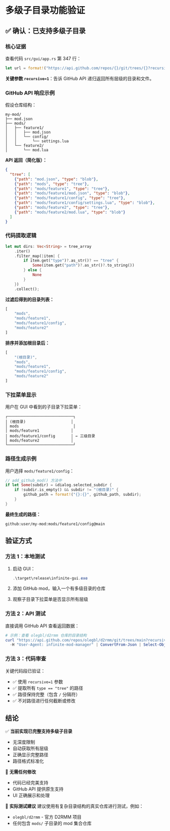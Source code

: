 # 多级子目录功能验证

## ✅ 确认：已支持多级子目录

### 核心证据

查看代码 `src/gui/app.rs` 第 347 行：

```rust
let url = format!("https://api.github.com/repos/{}/git/trees/{}?recursive=1", repo, branch);
```

**关键参数 `recursive=1`**：告诉 GitHub API 递归返回所有层级的目录和文件。

### GitHub API 响应示例

假设仓库结构：
```
my-mod/
├── mod.json
├── mods/
│   ├── feature1/
│   │   ├── mod.json
│   │   └── config/
│   │       └── settings.lua
│   └── feature2/
│       └── mod.lua
```

**API 返回（简化版）：**
```json
{
  "tree": [
    {"path": "mod.json", "type": "blob"},
    {"path": "mods", "type": "tree"},
    {"path": "mods/feature1", "type": "tree"},
    {"path": "mods/feature1/mod.json", "type": "blob"},
    {"path": "mods/feature1/config", "type": "tree"},
    {"path": "mods/feature1/config/settings.lua", "type": "blob"},
    {"path": "mods/feature2", "type": "tree"},
    {"path": "mods/feature2/mod.lua", "type": "blob"}
  ]
}
```

### 代码提取逻辑

```rust
let mut dirs: Vec<String> = tree_array
    .iter()
    .filter_map(|item| {
        if item.get("type")?.as_str()? == "tree" {
            Some(item.get("path")?.as_str()?.to_string())
        } else {
            None
        }
    })
    .collect();
```

**过滤后得到的目录列表：**
```rust
[
    "mods",
    "mods/feature1",
    "mods/feature1/config",
    "mods/feature2"
]
```

**排序并添加根目录后：**
```rust
[
    "(根目录)",
    "mods",
    "mods/feature1",
    "mods/feature1/config",
    "mods/feature2"
]
```

### 下拉菜单显示

用户在 GUI 中看到的子目录下拉菜单：
```
┌─────────────────────────────┐
│ (根目录)                    │
│ mods                        │
│ mods/feature1              │
│ mods/feature1/config       │ ← 三级目录
│ mods/feature2              │
└─────────────────────────────┘
```

### 路径生成示例

用户选择 `mods/feature1/config`：
```rust
// add_github_mod() 方法中
if let Some(subdir) = &dialog.selected_subdir {
    if !subdir.is_empty() && subdir != "(根目录)" {
        github_path = format!("{}:{}", github_path, subdir);
    }
}
```

**最终生成的路径：**
```
github:user/my-mod:mods/feature1/config@main
```

## 验证方式

### 方法 1：本地测试

1. 启动 GUI：
   ```powershell
   .\target\release\infinite-gui.exe
   ```

2. 添加 GitHub mod，输入一个有多级目录的仓库

3. 观察子目录下拉菜单是否显示所有层级

### 方法 2：API 测试

直接调用 GitHub API 查看返回数据：
```powershell
# 示例：查看 olegbl/d2rmm 仓库的目录结构
curl "https://api.github.com/repos/olegbl/d2rmm/git/trees/main?recursive=1" `
  -H "User-Agent: infinite-mod-manager" | ConvertFrom-Json | Select-Object -ExpandProperty tree | Where-Object {$_.type -eq "tree"} | Select-Object path
```

### 方法 3：代码审查

关键代码段已验证：
- ✅ 使用 `recursive=1` 参数
- ✅ 提取所有 `type == "tree"` 的路径
- ✅ 路径保持完整（包含 `/` 分隔符）
- ✅ 不对路径进行任何截断或修改

## 结论

✅ **当前实现已完整支持多级子目录**
- 无深度限制
- 自动获取所有层级
- 正确显示完整路径
- 路径格式标准化

🎯 **无需任何修改**
- 代码已经完美支持
- GitHub API 提供原生支持
- UI 正确展示和处理

📌 **实际测试建议**
建议使用有复杂目录结构的真实仓库进行测试，例如：
- `olegbl/d2rmm` - 官方 D2RMM 项目
- 任何包含 `mods/` 子目录的 mod 集合仓库

